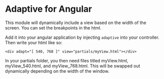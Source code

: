 Adaptive for Angular
================

This module will dynamically include a view based on the width of the screen. You can set the breakpoints in the html.

Add it into your angular application by injecting `adaptive` into your controller. Then write your html like so:

    <div adapt="[ 540, 768 ]" view="partials/myView.html"></div>

In your partials folder, you then need files titled myView.html, myView_540.html, and myView_768.html. This will be swapped out dynamically depending on the width of the window. 